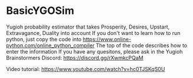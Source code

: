 # BasicYGOSim

Yugioh probability estimator that takes Prosperity, Desires, Upstart, Extravagance, Duality into account
If you don't want to learn how to run python, just copy the code into https://www.online-python.com/online_python_compiler
The top of the code describes how to enter the information
If you have any quesitons, please ask in the Yugioh Brainstormers Discord: https://discord.gg/rXwmkcPQaM

Video tutorial: https://www.youtube.com/watch?v=hc0TJSKqS0U
